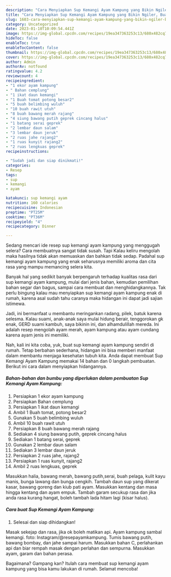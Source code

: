 ```yaml
---
description: "Cara Menyiapkan Sup Kemangi Ayam Kampung yang Bikin Ngiler, Buat Buka Puasa Bisa Manjain Lidah"
title: "Cara Menyiapkan Sup Kemangi Ayam Kampung yang Bikin Ngiler, Buat Buka Puasa Bisa Manjain Lidah"
slug: 1603-cara-menyiapkan-sup-kemangi-ayam-kampung-yang-bikin-ngiler-buat-buka-puasa-bisa-manjain-lidah
category: Uncategorized
date: 2023-01-10T10:09:54.441Z
image: https://img-global.cpcdn.com/recipes/19ea347363253c13/680x482cq70/sup-kemangi-ayam-kampung-foto-resep-utama.jpg
hideToc: false
enableToc: true
enableTocContent: false
thumbnail: https://img-global.cpcdn.com/recipes/19ea347363253c13/680x482cq70/sup-kemangi-ayam-kampung-foto-resep-utama.jpg
cover: https://img-global.cpcdn.com/recipes/19ea347363253c13/680x482cq70/sup-kemangi-ayam-kampung-foto-resep-utama.jpg
author: Admin
authorAv: notfound
ratingvalue: 4.2
reviewcount: 4
recipeingredient:
- "1 ekor ayam kampung"
- " Bahan cemplung"
- "1 ikat daun kemangi"
- "1 Buah tomat potong besar2"
- "5 buah belimbing wuluh"
- "10 buah rawit utuh"
- "8 buah bawang merah rajang"
- "4 siung bawang putih geprek cincang halus"
- "1 batang serai geprek"
- "2 lembar daun salam"
- "3 lembar daun jeruk"
- "2 ruas jahe rajang2"
- "1 ruas kunyit rajang2"
- "2 ruas lengkuas geprek"
recipeinstructions:

- "Sudah jadi dan siap dinikmati!"
categories:
- Resep
tags:
- sup
- kemangi
- ayam

katakunci: sup kemangi ayam 
nutrition: 160 calories
recipecuisine: Indonesian
preptime: "PT25M"
cooktime: "PT36M"
recipeyield: "4"
recipecategory: Dinner

---
```



Sedang mencari ide resep sup kemangi ayam kampung yang menggugah selera? Cara membuatnya sangat tidak susah. Tapi Kalau keliru mengolah maka hasilnya tidak akan memuaskan dan bahkan tidak sedap. Padahal sup kemangi ayam kampung yang enak seharusnya memiliki aroma dan cita rasa yang mampu memancing selera kita.


Banyak hal yang sedikit banyak berpengaruh terhadap kualitas rasa dari sup kemangi ayam kampung, mulai dari jenis bahan, kemudian pemilihan bahan segar dan bagus, sampai cara membuat dan menghidangkannya. Tak perlu bingung kalau mau menyiapkan sup kemangi ayam kampung enak di rumah, karena asal sudah tahu caranya maka hidangan ini dapat jadi sajian istimewa.

Jadi, ini bermanfaat u membantu meringankan radang, pilek, batuk karena selesma. Kalau suami, anak-anak saya mulai hidung berair, tenggorokan gk enak, GERD suami kambuh, saya bikinin ini, dan alhamdulillah mereda. Ini adalah resep mengolah ayam merah, ayam kampung atau ayam cundang karena ayam jenis ini memiliki.


Nah, kali ini kita coba, yuk, buat sup kemangi ayam kampung sendiri di rumah. Tetap berbahan sederhana, hidangan ini bisa memberi manfaat dalam membantu menjaga kesehatan tubuh kita. Anda dapat membuat Sup Kemangi Ayam Kampung memakai 14 bahan dan 0 langkah pembuatan. Berikut ini cara dalam menyiapkan hidangannya.

<!--inarticleads1-->

##### Bahan-bahan dan bumbu yang diperlukan dalam pembuatan Sup Kemangi Ayam Kampung:

1. Persiapkan 1 ekor ayam kampung
1. Persiapkan  Bahan cemplung
1. Persiapkan 1 ikat daun kemangi
1. Ambil 1 Buah tomat, potong besar2
1. Gunakan 5 buah belimbing wuluh
1. Ambil 10 buah rawit utuh
1. Persiapkan 8 buah bawang merah rajang
1. Sediakan 4 siung bawang putih, geprek cincang halus
1. Sediakan 1 batang serai, geprek
1. Gunakan 2 lembar daun salam
1. Sediakan 3 lembar daun jeruk
1. Persiapkan 2 ruas jahe, rajang2
1. Persiapkan 1 ruas kunyit, rajang2
1. Ambil 2 ruas lengkuas, geprek


Masukkan halia, bawang merah, bawang putih,serai, buah pelaga, kulit kayu manis, bunga lawang dan bunga cengkih. Tambah daun sup yang dikerat kasar, bawang goreng dan kiub pati ayam. Masukkan kentang dan masa hingga kentang dan ayam empuk. Tambah garam secukup rasa dan jika anda rasa kurang hangat, boleh tambah lada hitam lagi (kisar halus). 

<!--inarticleads2-->

##### Cara buat Sup Kemangi Ayam Kampung:


1. Selesai dan siap dihidangkan!

Masak sekejap dan rasa, jika ok boleh matikan api. Ayam kampung sambal kemangi. foto: Instagram/@resepayamkampung. Tumis bawang putih, bawang bombay, dan jahe sampai harum. Masukkan bahan C, perlahankan api dan biar rempah masak dengan perlahan dan sempurna. Masukkan ayam, garam dan bahan perasa. 

Bagaimana? Gampang kan? Itulah cara membuat sup kemangi ayam kampung yang bisa kamu lakukan di rumah. Selamat mencoba!
